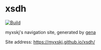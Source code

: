 # xsdh

[![Build](https://github.com/myxskj/xsdh/actions/workflows/generate.yml/badge.svg)](https://github.com/myxskj/xsdh/actions/workflows/generate.yml)

myxskj's navigation site, generated by [gena](https://github.com/x1ah/gena)

Site address: https://myxskj.github.io/xsdh/